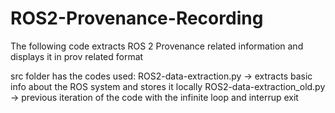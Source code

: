 # ROS2-Provenance-Recording
The following code extracts ROS 2 Provenance related information and displays it in prov related format

src folder has the codes used:
ROS2-data-extraction.py -> extracts basic info about the ROS system and stores it locally
ROS2-data-extraction_old.py -> previous iteration of the code with the infinite loop and interrup exit
